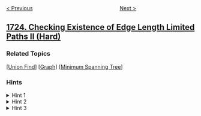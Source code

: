 <!--|This file generated by command(leetcode description); DO NOT EDIT.    |-->
<!--+----------------------------------------------------------------------+-->
<!--|@author    openset <openset.wang@gmail.com>                           |-->
<!--|@link      https://github.com/openset                                 |-->
<!--|@home      https://github.com/openset/leetcode                        |-->
<!--+----------------------------------------------------------------------+-->

[< Previous](../find-minimum-time-to-finish-all-jobs "Find Minimum Time to Finish All Jobs")
　　　　　　　　　　　　　　　　
[Next >](../number-of-rectangles-that-can-form-the-largest-square "Number Of Rectangles That Can Form The Largest Square")

## [1724. Checking Existence of Edge Length Limited Paths II (Hard)](https://leetcode.com/problems/checking-existence-of-edge-length-limited-paths-ii "检查边长度限制的路径是否存在 II")



### Related Topics
  [[Union Find](../../tag/union-find/README.md)]
  [[Graph](../../tag/graph/README.md)]
  [[Minimum Spanning Tree](../../tag/minimum-spanning-tree/README.md)]

### Hints
<details>
<summary>Hint 1</summary>
Find the minimum spanning tree of the given graph.
</details>

<details>
<summary>Hint 2</summary>
Root the tree in an arbitrary node and calculate the maximum weight of the edge from each node to the chosen root.
</details>

<details>
<summary>Hint 3</summary>
To answer a query, find the lca between the two nodes, and find the maximum weight from each of the query nodes to their lca and compare it to the given limit.
</details>
